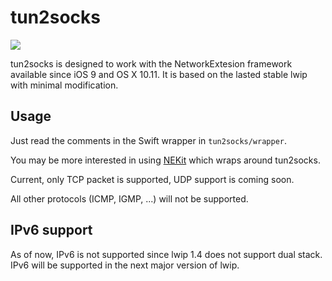 tun2socks
=========
![](https://travis-ci.org/zhuhaow/tun2socks.svg?branch=master)

tun2socks is designed to work with the NetworkExtesion framework available since
iOS 9 and OS X 10.11. It is based on the lasted stable lwip with minimal
modification.

Usage
-----
Just read the comments in the Swift wrapper in `tun2socks/wrapper`.

You may be more interested in using [NEKit](https://github.com/zhuhaow/NEKit)
which wraps around tun2socks.

Current, only TCP packet is supported, UDP support is coming soon.

All other protocols (ICMP, IGMP, ...) will not be supported.

IPv6 support
------------
As of now, IPv6 is not supported since lwip 1.4 does not support dual stack.
IPv6 will be supported in the next major version of lwip.

 
